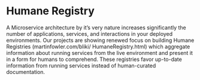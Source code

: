 # Humane Registry
A Microservice architecture by it’s very nature increases significantly the number of applications, services, and interactions in your deployed environments.
Our projects are showing renewed focus on building Humane Registries (martinfowler.com/bliki/ HumaneRegistry.html) which aggregate information about running services from the live environment and present it in a form for humans to comprehend. These registries favor up-to-date information from running services instead of human-curated documentation.
